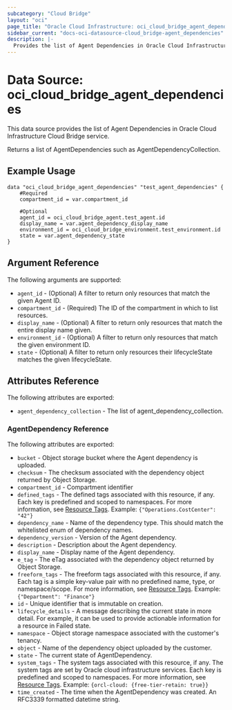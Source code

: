 ```yaml
---
subcategory: "Cloud Bridge"
layout: "oci"
page_title: "Oracle Cloud Infrastructure: oci_cloud_bridge_agent_dependencies"
sidebar_current: "docs-oci-datasource-cloud_bridge-agent_dependencies"
description: |-
  Provides the list of Agent Dependencies in Oracle Cloud Infrastructure Cloud Bridge service
---
```


# Data Source: oci_cloud_bridge_agent_dependencies
This data source provides the list of Agent Dependencies in Oracle Cloud Infrastructure Cloud Bridge service.

Returns a list of AgentDependencies such as AgentDependencyCollection.


## Example Usage

```hcl
data "oci_cloud_bridge_agent_dependencies" "test_agent_dependencies" {
	#Required
	compartment_id = var.compartment_id

	#Optional
	agent_id = oci_cloud_bridge_agent.test_agent.id
	display_name = var.agent_dependency_display_name
	environment_id = oci_cloud_bridge_environment.test_environment.id
	state = var.agent_dependency_state
}
```

## Argument Reference

The following arguments are supported:

* `agent_id` - (Optional) A filter to return only resources that match the given Agent ID.
* `compartment_id` - (Required) The ID of the compartment in which to list resources.
* `display_name` - (Optional) A filter to return only resources that match the entire display name given.
* `environment_id` - (Optional) A filter to return only resources that match the given environment ID.
* `state` - (Optional) A filter to return only resources their lifecycleState matches the given lifecycleState.


## Attributes Reference

The following attributes are exported:

* `agent_dependency_collection` - The list of agent_dependency_collection.

### AgentDependency Reference

The following attributes are exported:

* `bucket` - Object storage bucket where the Agent dependency is uploaded.
* `checksum` - The checksum associated with the dependency object returned by Object Storage.
* `compartment_id` - Compartment identifier
* `defined_tags` - The defined tags associated with this resource, if any. Each key is predefined and scoped to namespaces. For more information, see [Resource Tags](https://docs.cloud.oracle.com/iaas/Content/General/Concepts/resourcetags.htm). Example: `{"Operations.CostCenter": "42"}` 
* `dependency_name` - Name of the dependency type. This should match the whitelisted enum of dependency names.
* `dependency_version` - Version of the Agent dependency.
* `description` - Description about the Agent dependency.
* `display_name` - Display name of the Agent dependency.
* `e_tag` - The eTag associated with the dependency object returned by Object Storage.
* `freeform_tags` - The freeform tags associated with this resource, if any. Each tag is a simple key-value pair with no predefined name, type, or namespace/scope. For more information, see [Resource Tags](https://docs.cloud.oracle.com/iaas/Content/General/Concepts/resourcetags.htm). Example: `{"Department": "Finance"}` 
* `id` - Unique identifier that is immutable on creation.
* `lifecycle_details` - A message describing the current state in more detail. For example, it can be used to provide actionable information for a resource in Failed state.
* `namespace` - Object storage namespace associated with the customer's tenancy.
* `object` - Name of the dependency object uploaded by the customer.
* `state` - The current state of AgentDependency.
* `system_tags` - The system tags associated with this resource, if any. The system tags are set by Oracle cloud infrastructure services. Each key is predefined and scoped to namespaces. For more information, see [Resource Tags](https://docs.cloud.oracle.com/iaas/Content/General/Concepts/resourcetags.htm). Example: `{orcl-cloud: {free-tier-retain: true}}` 
* `time_created` - The time when the AgentDependency was created. An RFC3339 formatted datetime string.

